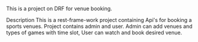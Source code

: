This is a project on DRF for venue booking.

Description
This is a rest-frame-work project containing Api's for booking a sports venues.
Project contains admin and user.
Admin can add venues and types of games with time slot, User can watch and book desired venue.
